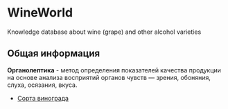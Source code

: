 # WineWorld
Knowledge database about wine (grape) and other alcohol varieties 

## Общая информация 

__Органолептика__ - метод определения показателей качества продукции на основе анализа восприятий органов чувств — зрения, обоняния, слуха, осязания, вкуса.

- [Сорта винограда](Grape_classes.md)
